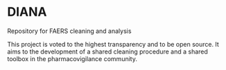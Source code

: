# DIANA
Repository for FAERS cleaning and analysis

This project is voted to the highest transparency and to be open source. It aims to the development of a shared cleaning procedure and a shared toolbox in the pharmacovigilance community.
